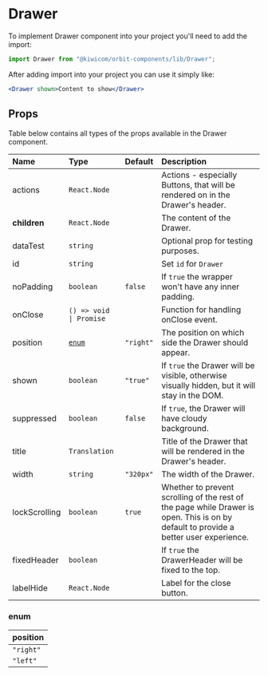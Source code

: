 # Drawer

To implement Drawer component into your project you'll need to add the import:

```jsx
import Drawer from "@kiwicom/orbit-components/lib/Drawer";
```

After adding import into your project you can use it simply like:

```jsx
<Drawer shown>Content to show</Drawer>
```

## Props

Table below contains all types of the props available in the Drawer component.

| Name          | Type                    | Default   | Description                                                                                                                           |
| :------------ | :---------------------- | :-------- | :------------------------------------------------------------------------------------------------------------------------------------ |
| actions       | `React.Node`            |           | Actions - especially Buttons, that will be rendered on in the Drawer's header.                                                        |
| **children**  | `React.Node`            |           | The content of the Drawer.                                                                                                            |
| dataTest      | `string`                |           | Optional prop for testing purposes.                                                                                                   |
| id            | `string`                |           | Set `id` for `Drawer`                                                                                                                 |
| noPadding     | `boolean`               | `false`   | If `true` the wrapper won't have any inner padding.                                                                                   |
| onClose       | `() => void \| Promise` |           | Function for handling onClose event.                                                                                                  |
| position      | [`enum`](#enum)         | `"right"` | The position on which side the Drawer should appear.                                                                                  |
| shown         | `boolean`               | `"true"`  | If `true` the Drawer will be visible, otherwise visually hidden, but it will stay in the DOM.                                         |
| suppressed    | `boolean`               | `false`   | If `true`, the Drawer will have cloudy background.                                                                                    |
| title         | `Translation`           |           | Title of the Drawer that will be rendered in the Drawer's header.                                                                     |
| width         | `string`                | `"320px"` | The width of the Drawer.                                                                                                              |
| lockScrolling | `boolean`               | `true`    | Whether to prevent scrolling of the rest of the page while Drawer is open. This is on by default to provide a better user experience. |
| fixedHeader   | `boolean`               |           | If `true` the DrawerHeader will be fixed to the top.                                                                                  |
| labelHide     | `React.Node`            |           | Label for the close button.                                                                                                           |

### enum

| position  |
| :-------- |
| `"right"` |
| `"left"`  |

